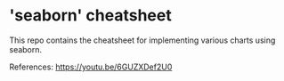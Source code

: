 # 'seaborn' cheatsheet
This repo contains the cheatsheet for implementing various charts using seaborn.

References: https://youtu.be/6GUZXDef2U0
